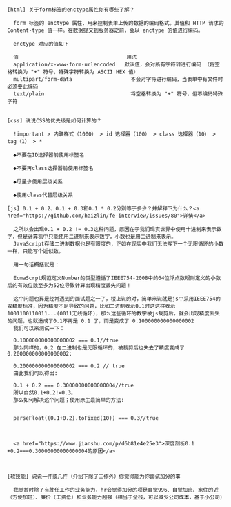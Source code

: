 <!DOCTYPE html>
<html lang="en">
<head>
  <meta charset="UTF-8">
  <title>Title</title>
</head>
<body>
  <pre>

    [html] 关于form标签的enctype属性你有哪些了解？

      form 标签的 enctype 属性，用来控制表单上传的数据的编码格式。其值和 HTTP 请求的 Content-type 值一样。在数据提交到服务器之前，会以 enctype 的值进行编码。

      enctype 对应的值如下

      值                               	  用法
      application/x-www-form-urlencoded	  默认值，会对所有字符转进行编码 （将空格转换为 "+" 符号，特殊字符转换为 ASCII HEX 值）
      multipart/form-data	                不会对字符进行编码，当表单中有文件时必须要此编码
      text/plain	                        将空格转换为 "+" 符号，但不编码特殊字符


    [css] 说说CSS的优先级是如何计算的？

      !important > 内联样式（1000） > id 选择器（100） > class 选择器（10） > tag（1） > *

      ◆不要在ID选择器前使用标签名

      ◆不要再class选择器前使用标签名

      ◆尽量少使用层级关系

      ◆使用class代替层级关系

    [js] 0.1 + 0.2、0.1 + 0.3和0.1 * 0.2分别等于多少？并解释下为什么？<a href="https://github.com/haizlin/fe-interview/issues/80">详情</a>

      之所以会出现0.1 + 0.2 != 0.3这种问题，原因在于我们现实世界中使用十进制来表示数字，但是计算机中只能使用二进制来表示数字，小数也是用二进制来表示。
      JavaScript存储二进制数据也是有限度的，正如在现实中我们无法写下一个无限循环的小数一样，只能写个近似数。

      用一句话概括就是：

      EcmaScrpt规范定义Number的类型遵循了IEEE754-2008中的64位浮点数规则定义的小数后的有效位数至多为52位导致计算出现精度丢失问题！

      这个问题也算是经常遇到的面试题之一了，楼上说的对，简单来说就是js中采用IEEE754的双精度标准，因为精度不足导致的问题，比如二进制表示0.1时这这样表示1001100110011...(0011无线循环)，那么这些循环的数字被js裁剪后，就会出现精度丢失的问题，也就造成了0.1不再是 0.1 了，而是变成了 0.100000000000000002
      我们可以来测试一下：

      0.100000000000000002 === 0.1//true
      那么同样的，0.2 在二进制也是无限循环的，被裁剪后也失去了精度变成了 0.200000000000000002:

      0.200000000000000002 === 0.2 // true
      由此我们可以得出:

      0.1 + 0.2 === 0.30000000000000004//true
      所以自然0.1+0.2!=0.3。
      那么如何解决这个问题；使用原生最简单的方法:


      parseFloat((0.1+0.2).toFixed(10)) === 0.3//true



      <a href="https://www.jianshu.com/p/d6b81e4e25e3">深度剖析0.1 +0.2===0.30000000000000004的原因</a>



    [软技能] 说说一件或几件（介绍下除了工作外）你觉得能为你面试加分的事

      我觉暂时除了有胜任工作的业务能力，hr会觉得加分的项是自觉996、自觉加班、家住的近（方便加班）、廉价（工资低）和业务能力超强（相当于全栈，可以减少公司成本，基于小公司）


  </pre>
</body>

<script>

  //手写

  //实现

</script>
</html>
